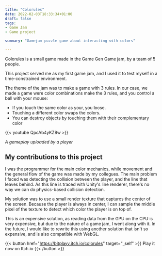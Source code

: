 ```yaml
---
title: "Colorules"
date: 2022-02-03T18:33:34+01:00
draft: false
tags:
- Game Jam
- Game project

summary: "Gamejam puzzle game about interacting with colors"

---
```


Colorules is a small game made in the Game Gen Game jam, by a team of 5 people.

This project served me as my first game jam, and I used it to test myself in a time-constrained environment.

The theme of the jam was to make a game with 3 rules. In our case, we made a game were color combinations make the 3 rules, and you control a ball with your mouse:

- If you touch the same color as your, you loose.
- Touching a different color swaps the colors.
- You can destroy objects by touching them with their complementary color

{{< youtube QpcAb4yKZ8w >}}

*A gameplay uploaded by a player*

## My contributions to this project

I was the programmer for the main color mechanics, while movement and the general flow of the game was made by my collegues.
The main problem I faced was detecting the collision between the player, and the line that leaves behind. 
As this line is traced with Unity's line renderer, there's no way we can do physics-based collision detection. 

My solution was to use a small render texture that captures the center of the screen. Because the player is always in center,
I can sample the middle pixel of the texture to detect which color the player is on top of.

This is an expensive solution, as reading data from the GPU on the CPU is very expensive, but due
to the nature of a game jam, I went along with it.
 In the future, I would like to rewrite this using another solution that isn't so expensive, and is also compatible with WebGL.




{{< button href="https://bitplayy.itch.io/colorules" target="_self" >}}
Play it now on Itch.io
{{< /button >}}